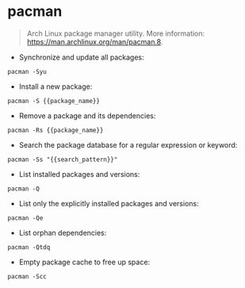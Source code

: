 # pacman

> Arch Linux package manager utility.
> More information: <https://man.archlinux.org/man/pacman.8>.

- Synchronize and update all packages:

`pacman -Syu`

- Install a new package:

`pacman -S {{package_name}}`

- Remove a package and its dependencies:

`pacman -Rs {{package_name}}`

- Search the package database for a regular expression or keyword:

`pacman -Ss "{{search_pattern}}"`

- List installed packages and versions:

`pacman -Q`

- List only the explicitly installed packages and versions:

`pacman -Qe`

- List orphan dependencies:

`pacman -Qtdq`

- Empty package cache to free up space:

`pacman -Scc`
